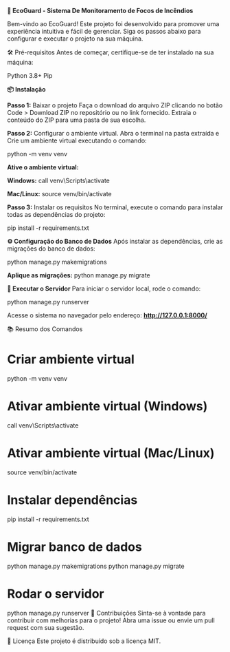 **🌱 EcoGuard - Sistema De Monitoramento de Focos de Incêndios**

Bem-vindo ao EcoGuard! Este projeto foi desenvolvido para promover uma experiência intuitiva e fácil de gerenciar. Siga os passos abaixo para configurar e executar o projeto na sua máquina.

🛠️ Pré-requisitos
Antes de começar, certifique-se de ter instalado na sua máquina:

Python 3.8+
Pip

**📦 Instalação**

**Passo 1:** Baixar o projeto
Faça o download do arquivo ZIP clicando no botão Code > Download ZIP no repositório ou no link fornecido.
Extraia o conteúdo do ZIP para uma pasta de sua escolha.

**Passo 2:** Configurar o ambiente virtual. Abra o terminal na pasta extraída e Crie um ambiente virtual executando o comando:

python -m venv venv

**Ative o ambiente virtual:**

**Windows:**
call venv\Scripts\activate

**Mac/Linux:**
source venv/bin/activate

**Passo 3:** Instalar os requisitos
No terminal, execute o comando para instalar todas as dependências do projeto:

pip install -r requirements.txt


**⚙️ Configuração do Banco de Dados**
Após instalar as dependências, crie as migrações do banco de dados:

python manage.py makemigrations

**Aplique as migrações:**
python manage.py migrate

**🚀 Executar o Servidor**
Para iniciar o servidor local, rode o comando:

python manage.py runserver

Acesse o sistema no navegador pelo endereço:
**http://127.0.0.1:8000/**

📚 Resumo dos Comandos

# Criar ambiente virtual
python -m venv venv

# Ativar ambiente virtual (Windows)
call venv\Scripts\activate

# Ativar ambiente virtual (Mac/Linux)
source venv/bin/activate

# Instalar dependências
pip install -r requirements.txt

# Migrar banco de dados
python manage.py makemigrations
python manage.py migrate

# Rodar o servidor
python manage.py runserver
🤝 Contribuições
Sinta-se à vontade para contribuir com melhorias para o projeto! Abra uma issue ou envie um pull request com sua sugestão.

📝 Licença
Este projeto é distribuído sob a licença MIT.
